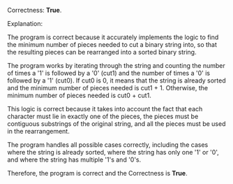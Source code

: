 Correctness: **True**.

Explanation:

The program is correct because it accurately implements the logic to find the minimum number of pieces needed to cut a binary string into, so that the resulting pieces can be rearranged into a sorted binary string.

The program works by iterating through the string and counting the number of times a '1' is followed by a '0' (cut1) and the number of times a '0' is followed by a '1' (cut0). If cut0 is 0, it means that the string is already sorted and the minimum number of pieces needed is cut1 + 1. Otherwise, the minimum number of pieces needed is cut0 + cut1.

This logic is correct because it takes into account the fact that each character must lie in exactly one of the pieces, the pieces must be contiguous substrings of the original string, and all the pieces must be used in the rearrangement.

The program handles all possible cases correctly, including the cases where the string is already sorted, where the string has only one '1' or '0', and where the string has multiple '1's and '0's.

Therefore, the program is correct and the Correctness is **True**.